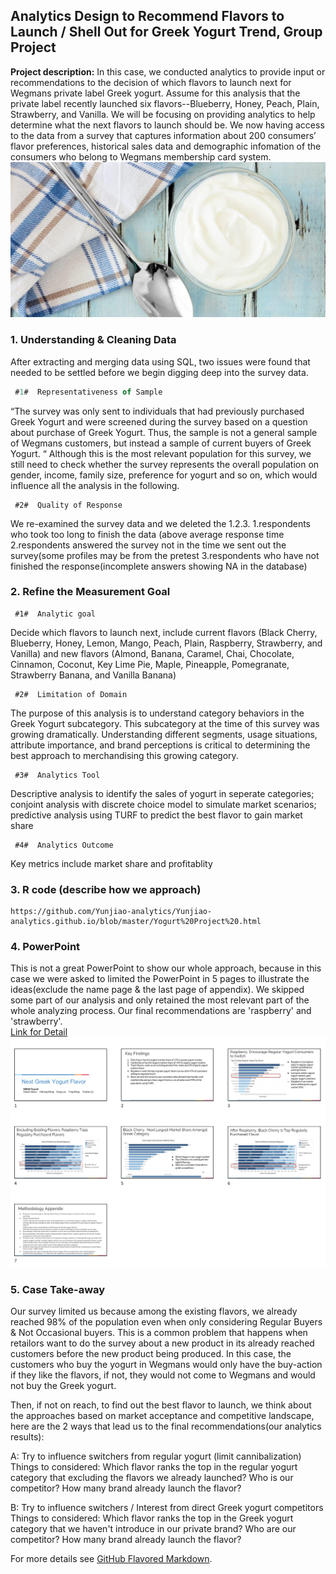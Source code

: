 ## Analytics Design to Recommend Flavors to Launch / Shell Out for Greek Yogurt Trend, Group Project

**Project description:** In this case, we conducted analytics to provide input or recommendations to the decision of which flavors to launch next for Wegmans private label Greek yogurt. Assume for this analysis that the private label recently launched six flavors--Blueberry, Honey, Peach, Plain, Strawberry, and Vanilla. We will be focusing on providing analytics to help determine what the next flavors to launch should be. We now having access to the data from a survey that captures information about 200 consumers’ flavor preferences, historical sales data and demographic infomation of the consumers who belong to Wegmans membership card system.
<img src="images/greek-style-yogurt-difference-1140x563.jpg?raw=true"/>

### 1. Understanding & Cleaning Data

After extracting and merging data using SQL, two issues were found that needed to be settled before we begin digging deep into the survey data.

```javascript       
 #1#  Representativeness of Sample
```      
“The survey was only sent to individuals that had previously purchased Greek Yogurt and were screened during the survey based on a question about purchase of Greek Yogurt. Thus, the sample is not a general sample of Wegmans customers, but instead a sample of current buyers of Greek Yogurt. “ Although this is the most relevant population for this survey, we still need to check whether the survey represents the overall population on gender, income, family size, preference for yogurt and so on, which would influence all the analysis in the following. 

```
 #2#  Quality of Response
```
We re-examined the survey data and we deleted the 1.2.3.
1.respondents who took too long to finish the data (above average response time
2.respondents answered the survey not in the time we sent out the survey(some profiles may be from the pretest
3.respondents who have not finished the response(incomplete answers showing NA in the database)

### 2. Refine the Measurement Goal

```
 #1#  Analytic goal 
```
Decide which flavors to launch next, include current flavors (Black Cherry, Blueberry, Honey, Lemon, Mango, Peach, Plain, Raspberry, Strawberry, and Vanilla) and new flavors (Almond, Banana, Caramel, Chai, Chocolate, Cinnamon, Coconut, Key Lime Pie, Maple, Pineapple, Pomegranate, Strawberry Banana, and Vanilla Banana)  

```
 #2#  Limitation of Domain 
```
The purpose of this analysis is to understand category behaviors in the Greek Yogurt subcategory. This subcategory at the time of this survey was growing dramatically. Understanding different segments, usage situations, attribute importance, and brand perceptions is critical to determining the best approach to merchandising this growing category.	

```
 #3#  Analytics Tool
```
Descriptive analysis to identify the sales of yogurt in seperate categories; 
conjoint analysis with discrete choice model to simulate market scenarios; 
predictive analysis using TURF to predict the best flavor to gain market share

```
 #4#  Analytics Outcome 
```
Key metrics include market share and profitablity


### 3. R code (describe how we approach) 

```
https://github.com/Yunjiao-analytics/Yunjiao-analytics.github.io/blob/master/Yogurt%20Project%20.html
```

### 4. PowerPoint
This is not a great PowerPoint to show our whole approach, because in this case we were asked to limited the PowerPoint in 5 pages to illustrate the ideas(exclude the name page & the last page of appendix). We skipped some part of our analysis and only retained the most relevant part of the whole analyzing process. Our final recommendations are 'raspberry' and 'strawberry'.   
[Link for Detail](/pptyogurt.pdf)
<img src="images/Screen Shot 2020-02-15 at 02.22.00.png?raw=true"/>

### 5. Case Take-away
Our survey limited us because among the existing flavors, we already reached 98% of the population even when only considering Regular Buyers & Not Occasional buyers. This is a common problem that happens when retailors want to do the survey about a new product in its already reached customers before the new product being produced. In this case, the customers who buy the yogurt in Wegmans would only have the buy-action if they like the flavors, if not, they would not come to Wegmans and would not buy the Greek yogurt.

Then, if not on reach, to find out the best flavor to launch, we think about the approaches based on market acceptance and competitive landscape, here are the 2 ways that lead us to the final recommendations(our analytics results):

A: Try to influence switchers from regular yogurt (limit cannibalization)
Things to considered: Which flavor ranks the top in the regular yogurt category that excluding the flavors we already launched? Who is our competitor? How many brand already launch the flavor? 


B: Try to influence switchers / Interest from direct Greek yogurt competitors
Things to considered: Which flavor ranks the top in the Greek yogurt category that we haven't introduce in our private brand? Who are our competitor? How many brand already launch the flavor? 

For more details see [GitHub Flavored Markdown](https://guides.github.com/features/mastering-markdown/).
